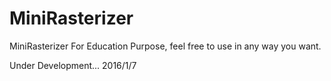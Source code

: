 # MiniRasterizer
MiniRasterizer For Education Purpose, feel free to use in any way you want.

Under Development... 
2016/1/7